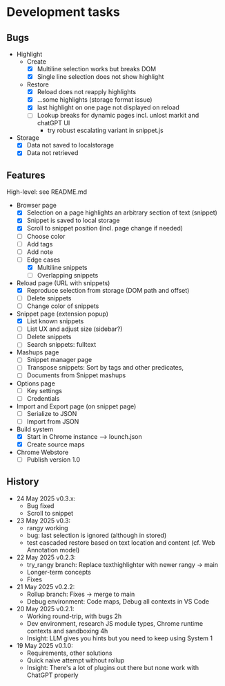# Development tasks

## Bugs

- Highlight
  - Create
    - [x] Multiline selection works but breaks DOM
    - [x] Single line selection does not show highlight
  - Restore
    - [x] Reload does not reapply highlights
    - [x] ...some highlights (storage format issue)
    - [x] last highlight on one page not displayed on reload
    - [ ] Lookup breaks for dynamic pages incl. unlost markit and chatGPT UI
      - try robust escalating variant in snippet.js
- Storage
  - [x] Data not saved to localstorage
  - [x] Data not retrieved

## Features

High-level: see README.md

- Browser page
  - [x] Selection on a page highlights an arbitrary section of text (snippet)
  - [x] Snippet is saved to local storage
  - [x] Scroll to snippet position (incl. page change if needed)
  - [ ] Choose color
  - [ ] Add tags
  - [ ] Add note
  - [ ] Edge cases
    - [x] Multiline snippets
    - [ ] Overlapping snippets
- Reload page (URL with snippets)
  - [x] Reproduce selection from storage (DOM path and offset)
  - [ ] Delete snippets
  - [ ] Change color of snippets
- Snippet page (extension popup)
  - [x] List known snippets
  - [ ] List UX and adjust size (sidebar?)
  - [ ] Delete snippets
  - [ ] Search snippets: fulltext
- Mashups page
  - [ ] Snippet manager page
  - [ ] Transpose snippets: Sort by tags and other predicates, 
  - [ ] Documents from Snippet mashups
- Options page
  - [ ] Key settings
  - [ ] Credentials
- Import and Export page (on snippet page)
  - [ ] Serialize to JSON
  - [ ] Import from JSON
- Build system
  - [x] Start in Chrome instance --> lounch.json
  - [x] Create source maps
- Chrome Webstore
  - [ ] Publish version 1.0

## History

- 24 May 2025  v0.3.x:
  - Bug fixed
  - Scroll to snippet
- 23 May 2025  v0.3:
  - rangy working 
  - bug: last selection is ignored (although in stored)
  - test cascaded restore based on text location and content (cf. Web Annotation model)
- 22 May 2025  v0.2.3:
  - try_rangy branch: Replace texthighlighter with newer rangy -> main
  - Longer-term concepts
  - Fixes
- 21 May 2025  v0.2.2:
  - Rollup branch: Fixes -> merge to main
  - Debug environment: Code maps, Debug all contexts in VS Code
- 20 May 2025  v0.2.1:
  - Working round-trip, with bugs 2h
  - Dev environment, research JS module types, Chrome runtime contexts and sandboxing 4h
  - Insight: LLM gives you hints but you need to keep using System 1
- 19 May 2025  v0.1.0:
  - Requirements, other solutions
  - Quick naive attempt without rollup
  - Insight: There's a lot of plugins out there but none work with ChatGPT properly
